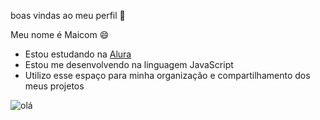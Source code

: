  boas vindas ao meu perfil 💙

 Meu nome é Maicom 😄

- Estou estudando na [Alura](https://www.alura.com.br)
- Estou me desenvolvendo na linguagem JavaScript
- Utilizo esse espaço para minha organização e 
compartilhamento dos meus projetos

![olá](https://tenor.com/pt-BR/view/skeletor-laughs-in-evil-laughing-myah-myaah-dasmemeistgut-gif-5356566587527840753)
